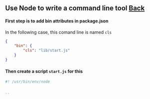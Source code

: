 ## Use Node to write a command line tool [Back](./../node.md)

#### First step is to add bin attributes in package.json

In the following case, this comand line is named `cls`

```json
{
    "bin": {
        "cls": "lib/start.js"
    }
}
```

#### Then create a script `start.js` for this

```js
#! /usr/bin/env/node


``